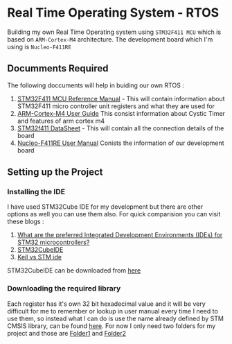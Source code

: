 # Real Time Operating System - RTOS
Building my own Real Time Operating system using ```STM32F411 MCU``` which is based on ```ARM-Cortex-M4``` architecture. The development board which I'm using is ```Nucleo-F411RE```

## Documments Required

The following doccuments will help in buiding our own RTOS :
1. [STM32F411 MCU Reference Manual](https://www.st.com/resource/en/reference_manual/rm0383-stm32f411xce-advanced-armbased-32bit-mcus-stmicroelectronics.pdf) - This will contain information about STM32F411 micro controller unit registers and what they are used for
2. [ARM-Cortex-M4 User Guide](https://developer.arm.com/documentation/dui0553/a/) This consist information about Cystic Timer and features of arm cortex m4
3. [STM32f411 DataSheet](https://www.st.com/resource/en/datasheet/stm32f411re.pdf) - This will contain all the connection details of the board
4. [Nucleo-F411RE User Manual](https://www.st.com/resource/en/user_manual/um1724-stm32-nucleo64-boards-mb1136-stmicroelectronics.pdf) Conists the information of our development board

## Setting up the Project
### Installing the IDE

I have used STM32Cube IDE for my development but there are other options as well you can use them also. For quick comparision you can visit these blogs : 
1. [What are the preferred Integrated Development Environments (IDEs) for STM32 microcontrollers?](https://community.st.com/s/article/what-are-the-preferred-ides-for-stm32-microcontrollers) 
2. [STM32CubeIDE](https://blog.st.com/stm32cubeide-free-ide/)
3. [Keil vs STM ide](https://community.st.com/s/question/0D53W00000U7PcHSAV/keil-vs-stm-ide)

STM32CubeIDE can be downloaded from [here](https://www.st.com/en/development-tools/stm32cubeide.html)

### Downloading the required library
Each register has it's own 32 bit hexadecimal value and it will be very difficult for me to remember or lookup in user manual every time I need to use them, so instead what I can do is use the name already defined by STM CMSIS library, can be found [here](https://github.com/STMicroelectronics/STM32CubeF4). For now I only need two folders for my project and those are [Folder1](https://github.com/STMicroelectronics/STM32CubeF4/tree/master/Drivers/CMSIS/Include) and [Folder2](https://github.com/STMicroelectronics/STM32CubeF4/tree/master/Drivers/CMSIS/Device/ST/STM32F4xx/Include)

